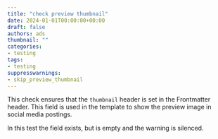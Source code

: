```yaml
---
title: "check preview thumbnail"
date: 2024-01-01T00:00:00+00:00
draft: false
authors: ads
thumbnail: ""
categories:
- testing
tags:
- testing
suppresswarnings:
- skip_preview_thumbnail
---
```


This check ensures that the `thumbnail` header is set in the Frontmatter header.
This field is used in the template to show the preview image in social media postings.

In this test the field exists, but is empty and the warning is silenced.

